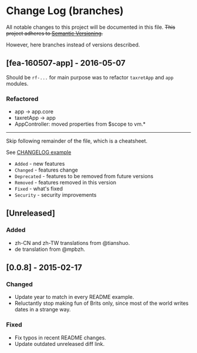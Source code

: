 # Change Log (branches)
All notable changes to this project will be documented in this file.
~~This project adheres to [Semantic Versioning](http://semver.org/).~~

However, here branches instead of versions described.

## [fea-160507-app] - 2016-05-07
Should be `rf-...` for main purpose was to refactor `taxretApp`
and `app` modules.
### Refactored
- app -> app.core
- taxretApp -> app
- AppController: moved properties from $scope to vm.*

* * *

Skip following remainder of the file, which is a cheatsheet.

See [CHANGELOG example](https://github.com/olivierlacan/keep-a-changelog/blob/master/CHANGELOG.md)

- `Added` - new features
- `Changed` - features change
- `Deprecated` - features to be removed from future versions
- `Removed` - features removed in this version
- `Fixed` - what's fixed
- `Security` - security improvements

## [Unreleased]
### Added
- zh-CN and zh-TW translations from @tianshuo.
- de translation from @mpbzh.

## [0.0.8] - 2015-02-17
### Changed
- Update year to match in every README example.
- Reluctantly stop making fun of Brits only, since most of the world
  writes dates in a strange way.

### Fixed
- Fix typos in recent README changes.
- Update outdated unreleased diff link.


